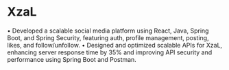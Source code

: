 # XzaL  
• Developed a scalable social media platform using React, Java, Spring Boot, and Spring Security, featuring auth, profile management, posting, likes, and follow/unfollow.
• Designed and optimized scalable APIs for XzaL, enhancing server response time by 35% and improving API security and performance using Spring Boot and Postman.
